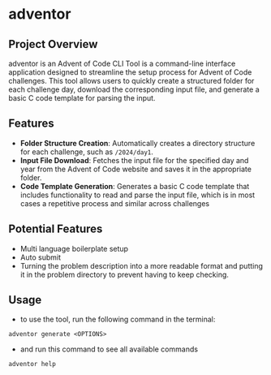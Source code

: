 # adventor

## Project Overview

adventor is an Advent of Code CLI Tool is a command-line interface application designed to streamline the setup process for Advent of Code challenges. This tool allows users to quickly create a structured folder for each challenge day, download the corresponding input file, and generate a basic C code template for parsing the input.

## Features

- **Folder Structure Creation**: Automatically creates a directory structure for each challenge, such as `/2024/day1`.
- **Input File Download**: Fetches the input file for the specified day and year from the Advent of Code website and saves it in the appropriate folder.
- **Code Template Generation**: Generates a basic C code template that includes functionality to read and parse the input file, which is in most cases a repetitive process and similar across challenges

## Potential Features 
- Multi language boilerplate setup
- Auto submit
- Turning the problem description into a more readable format and putting it in the problem directory to prevent having to keep checking.

## Usage

- to use the tool, run the following command in the terminal:

``` adventor generate <OPTIONS> ``` 

- and run this command to see all available commands

``` adventor help ``` 
